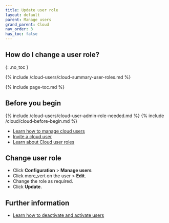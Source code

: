 ```yaml
---
title: Update user role
layout: default
parent: Manage users
grand_parent: Cloud
nav_order: 3
has_toc: false
---
```


## How do I change a user role?
{: .no_toc }

{% include /cloud-users/cloud-summary-user-roles.md %}

{% include page-toc.md %}

## Before you begin

{% include /cloud-users/cloud-user-admin-role-needed.md %}
{% include /cloud/cloud-before-begin.md %}
* [Learn how to manage cloud users](/docs/cloud/cloud-users/cloud-users-manage)
* [Invite a cloud user](/docs/cloud/cloud-users/cloud-user-invite)
* [Learn about Cloud user roles](/docs/cloud/cloud-users/cloud-ref-user-roles)

## Change user role

* Click **Configuration** > **Manage users**
* Click <span class="material-icons md-18">more_vert</span>  on the user > **Edit**.
* Change the role as required.
* Click **Update**.

## Further information

* [Learn how to deactivate and activate users](/docs/cloud/cloud-users/cloud-user-deactivate)
